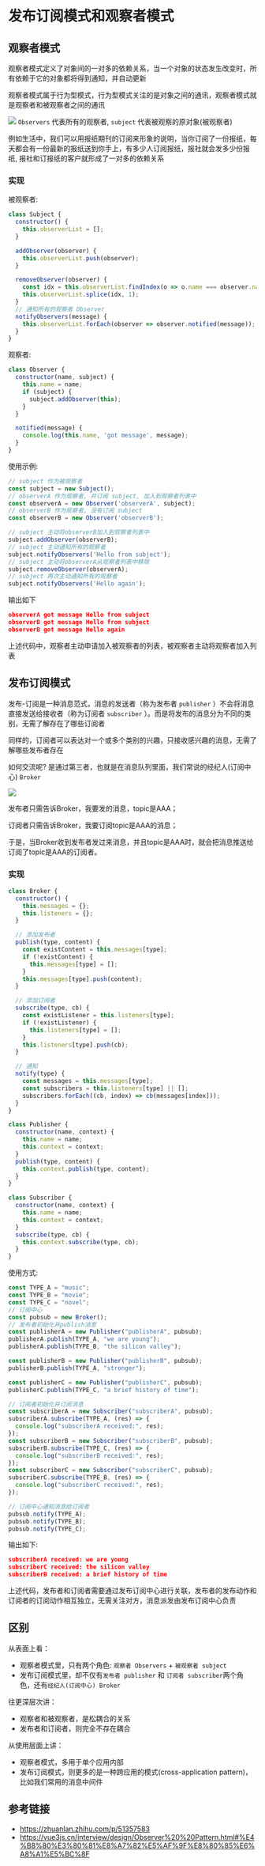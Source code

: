 # 发布订阅模式和观察者模式

## 观察者模式

观察者模式定义了对象间的一对多的依赖关系，当一个对象的状态发生改变时，所有依赖于它的对象都将得到通知，并自动更新

观察者模式属于行为型模式，行为型模式关注的是对象之间的通讯，观察者模式就是观察者和被观察者之间的通讯

![](../images/observer-pattern.png)
`Observers` 代表所有的观察者, `subject` 代表被观察的原对象(被观察者)

例如生活中，我们可以用报纸期刊的订阅来形象的说明，当你订阅了一份报纸，每天都会有一份最新的报纸送到你手上，有多少人订阅报纸，报社就会发多少份报纸, 报社和订报纸的客户就形成了一对多的依赖关系

### 实现

被观察者:

```js
class Subject {
  constructor() {
    this.observerList = [];
  }

  addObserver(observer) {
    this.observerList.push(observer);
  }

  removeObserver(observer) {
    const idx = this.observerList.findIndex(o => o.name === observer.name);
    this.observerList.splice(idx, 1);
  }
  // 通知所有的观察者 Observer
  notifyObservers(message) {
    this.observerList.forEach(observer => observer.notified(message));
  }
}
```

观察者:

```js
class Observer {
  constructor(name, subject) {
    this.name = name;
    if (subject) {
      subject.addObserver(this);
    }
  }

  notified(message) {
    console.log(this.name, 'got message', message);
  }
}
```

使用示例:

```js
// subject 作为被观察者
const subject = new Subject();
// observerA 作为观察者, 并订阅 subject, 加入到观察者列表中
const observerA = new Observer('observerA', subject);
// observerB 作为观察者, 没有订阅 subject
const observerB = new Observer('observerB');

// subject 主动将observerB加入到观察者列表中
subject.addObserver(observerB);
// subject 主动通知所有的观察者
subject.notifyObservers('Hello from subject');
// subject 主动将observerA从观察者列表中移除
subject.removeObserver(observerA);
// subject 再次主动通知所有的观察者
subject.notifyObservers('Hello again');
```

输出如下

```json
observerA got message Hello from subject
observerB got message Hello from subject
observerB got message Hello again
```

上述代码中，观察者主动申请加入被观察者的列表，被观察者主动将观察者加入列表

## 发布订阅模式

发布-订阅是一种消息范式，消息的发送者（称为发布者 `publisher` ）不会将消息直接发送给接收者（称为订阅者 `subscriber` ）。而是将发布的消息分为不同的类别，无需了解存在了哪些订阅者

同样的，订阅者可以表达对一个或多个类别的兴趣，只接收感兴趣的消息，无需了解哪些发布者存在

如何交流呢? 是通过第三者，也就是在消息队列里面，我们常说的经纪人(订阅中心) `Broker`

![](../images/publish-subscriber-pattern.png)

发布者只需告诉Broker，我要发的消息，topic是AAA；

订阅者只需告诉Broker，我要订阅topic是AAA的消息；

于是，当Broker收到发布者发过来消息，并且topic是AAA时，就会把消息推送给订阅了topic是AAA的订阅者。

### 实现

```js
class Broker {
  constructor() {
    this.messages = {};
    this.listeners = {};
  }

  // 添加发布者
  publish(type, content) {
    const existContent = this.messages[type];
    if (!existContent) {
      this.messages[type] = [];
    }
    this.messages[type].push(content);
  }

  // 添加订阅者
  subscribe(type, cb) {
    const existListener = this.listeners[type];
    if (!existListener) {
      this.listeners[type] = [];
    }
    this.listeners[type].push(cb);
  }

  // 通知
  notify(type) {
    const messages = this.messages[type];
    const subscribers = this.listeners[type] || [];
    subscribers.forEach((cb, index) => cb(messages[index]));
  }
}

class Publisher {
  constructor(name, context) {
    this.name = name;
    this.context = context;
  }
  publish(type, content) {
    this.context.publish(type, content);
  }
}

class Subscriber {
  constructor(name, context) {
    this.name = name;
    this.context = context;
  }
  subscribe(type, cb) {
    this.context.subscribe(type, cb);
  }
}
```

使用方式:

```js
const TYPE_A = "music";
const TYPE_B = "movie";
const TYPE_C = "novel";
// 订阅中心
const pubsub = new Broker();
// 发布者初始化并publish消息
const publisherA = new Publisher("publisherA", pubsub);
publisherA.publish(TYPE_A, "we are young");
publisherA.publish(TYPE_B, "the silicon valley");

const publisherB = new Publisher("publisherB", pubsub);
publisherB.publish(TYPE_A, "stronger");

const publisherC = new Publisher("publisherC", pubsub);
publisherC.publish(TYPE_C, "a brief history of time");

// 订阅者初始化并订阅消息
const subscriberA = new Subscriber("subscriberA", pubsub);
subscriberA.subscribe(TYPE_A, (res) => {
  console.log("subscriberA received:", res);
});
const subscriberB = new Subscriber("subscriberB", pubsub);
subscriberB.subscribe(TYPE_C, (res) => {
  console.log("subscriberB received:", res);
});
const subscriberC = new Subscriber("subscriberC", pubsub);
subscriberC.subscribe(TYPE_B, (res) => {
  console.log("subscriberC received:", res);
});

// 订阅中心通知消息给订阅者
pubsub.notify(TYPE_A);
pubsub.notify(TYPE_B);
pubsub.notify(TYPE_C);
```

输出如下:

```json
subscriberA received: we are young
subscriberC received: the silicon valley
subscriberB received: a brief history of time
```

上述代码，发布者和订阅者需要通过发布订阅中心进行关联，发布者的发布动作和订阅者的订阅动作相互独立，无需关注对方，消息派发由发布订阅中心负责

## 区别

从表面上看：
* 观察者模式里，只有两个角色: `观察者 Observers` + `被观察者 subject`
* 发布订阅模式里，却不仅有`发布者 publisher` 和 `订阅者 subscriber`两个角色，还有`经纪人(订阅中心) Broker`

往更深层次讲：

* 观察者和被观察者，是松耦合的关系
* 发布者和订阅者，则完全不存在耦合

从使用层面上讲：

* 观察者模式，多用于单个应用内部
* 发布订阅模式，则更多的是一种跨应用的模式(cross-application pattern)，比如我们常用的消息中间件

## 参考链接

* https://zhuanlan.zhihu.com/p/51357583
* https://vue3js.cn/interview/design/Observer%20%20Pattern.html#%E4%B8%80%E3%80%81%E8%A7%82%E5%AF%9F%E8%80%85%E6%A8%A1%E5%BC%8F
